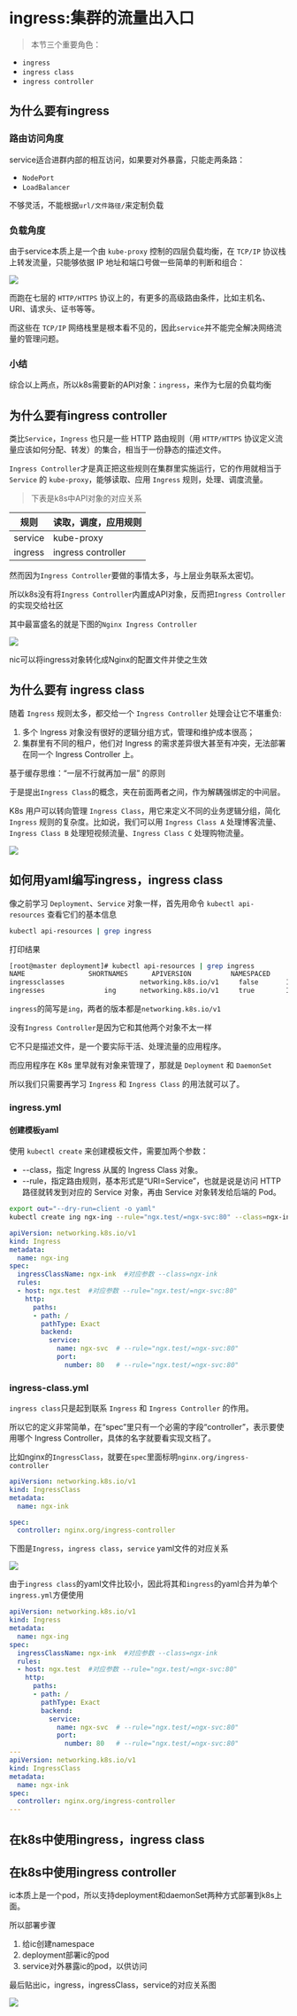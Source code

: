 # ingress:集群的流量出入口

> 本节三个重要角色：

- `ingress`
- `ingress class`
- `ingress controller`

## 为什么要有ingress

### 路由访问角度

service适合进群内部的相互访问，如果要对外暴露，只能走两条路：

- `NodePort` 
- `LoadBalancer`

不够灵活，不能根据`url/文件路径/`来定制负载

### 负载角度

由于service本质上是一个由 `kube-proxy` 控制的四层负载均衡，在 `TCP/IP` 协议栈上转发流量，只能够依据 IP 地址和端口号做一些简单的判断和组合：

![](./img/service.png)

而跑在七层的 `HTTP/HTTPS` 协议上的，有更多的高级路由条件，比如主机名、URI、请求头、证书等等。

而这些在 `TCP/IP` 网络栈里是根本看不见的，因此`service`并不能完全解决网络流量的管理问题。

### 小结

综合以上两点，所以k8s需要新的API对象：`ingress`，来作为七层的负载均衡

## 为什么要有ingress controller

类比`Service`，`Ingress` 也只是一些 HTTP 路由规则（用 `HTTP/HTTPS` 协议定义流量应该如何分配、转发）的集合，相当于一份静态的描述文件。

`Ingress Controller`才是真正把这些规则在集群里实施运行，它的作用就相当于 `Service` 的 `kube-proxy`，能够读取、应用 `Ingress` 规则，处理、调度流量。

> 下表是k8s中API对象的对应关系

|规则|读取，调度，应用规则|
|:---:|:---|
|service|kube-proxy|
|ingress|ingress controller|

然而因为`Ingress Controller`要做的事情太多，与上层业务联系太密切。

所以k8s没有将`Ingress Controller`内置成API对象，反而把`Ingress Controller`的实现交给社区

其中最富盛名的就是下图的`Nginx Ingress Controller`

![](./img/nginx-ingress-controller.png)

nic可以将ingress对象转化成Nginx的配置文件并使之生效

## 为什么要有 ingress class

随着 `Ingress` 规则太多，都交给一个 `Ingress Controller` 处理会让它不堪重负:
1. 多个 Ingress 对象没有很好的逻辑分组方式，管理和维护成本很高；
2. 集群里有不同的租户，他们对 Ingress 的需求差异很大甚至有冲突，无法部署在同一个 Ingress Controller 上。

基于缓存思维：“一层不行就再加一层” 的原则

于是提出`Ingress Class`的概念，夹在前面两者之间，作为解耦强绑定的中间层。

K8s 用户可以转向管理 `Ingress Class`，用它来定义不同的业务逻辑分组，简化 `Ingress` 规则的复杂度。比如说，我们可以用 `Ingress Class A` 处理博客流量、`Ingress Class B` 处理短视频流量、`Ingress Class C` 处理购物流量。

![](./img/ingress-class.png)

## 如何用yaml编写ingress，ingress class

像之前学习 `Deployment`、`Service` 对象一样，首先用命令 `kubectl api-resources` 查看它们的基本信息

```bash
kubectl api-resources | grep ingress
```

打印结果

```bash
[root@master deployment]# kubectl api-resources | grep ingress
NAME                SHORTNAMES      APIVERSION          NAMESPACED     KIND
ingressclasses                   networking.k8s.io/v1     false       IngressClass
ingresses               ing      networking.k8s.io/v1     true        Ingress
```
`ingress`的简写是`ing`，两者的版本都是`networking.k8s.io/v1`

没有`Ingress Controller`是因为它和其他两个对象不太一样

它不只是描述文件，是一个要实际干活、处理流量的应用程序。

而应用程序在 K8s 里早就有对象来管理了，那就是 `Deployment` 和 `DaemonSet`

所以我们只需要再学习 `Ingress` 和 `Ingress Class` 的用法就可以了。

### ingress.yml

#### 创建模板yaml

使用 `kubectl create` 来创建模板文件，需要加两个参数：
- --class，指定 Ingress 从属的 Ingress Class 对象。
- --rule，指定路由规则，基本形式是“URI=Service”，也就是说是访问 HTTP 路径就转发到对应的 Service 对象，再由 Service 对象转发给后端的 Pod。

```bash
export out="--dry-run=client -o yaml"
kubectl create ing ngx-ing --rule="ngx.test/=ngx-svc:80" --class=ngx-ink $out
```

```yaml
apiVersion: networking.k8s.io/v1
kind: Ingress
metadata:
  name: ngx-ing
spec:
  ingressClassName: ngx-ink  #对应参数 --class=ngx-ink 
  rules:
  - host: ngx.test  #对应参数 --rule="ngx.test/=ngx-svc:80"
    http:
      paths:
      - path: /
        pathType: Exact
        backend:
          service:
            name: ngx-svc  # --rule="ngx.test/=ngx-svc:80"
            port:
              number: 80   # --rule="ngx.test/=ngx-svc:80"
```


### ingress-class.yml

`ingress class`只是起到联系 `Ingress` 和 `Ingress Controller` 的作用。

所以它的定义非常简单，在“spec”里只有一个必需的字段“controller”，表示要使用哪个 Ingress Controller，具体的名字就要看实现文档了。

比如nginx的`IngressClass`，就要在`spec`里面标明`nginx.org/ingress-controller`
```yaml
apiVersion: networking.k8s.io/v1
kind: IngressClass
metadata:
  name: ngx-ink

spec:
  controller: nginx.org/ingress-controller
```

下图是`Ingress`，`ingress class`，`service` yaml文件的对应关系  

![](./img/ingress-service-ingressclass.png)

由于`ingress class`的yaml文件比较小，因此将其和`ingress`的yaml合并为单个`ingress.yml`方便使用

```yaml
apiVersion: networking.k8s.io/v1
kind: Ingress
metadata:
  name: ngx-ing
spec:
  ingressClassName: ngx-ink  #对应参数 --class=ngx-ink 
  rules:
  - host: ngx.test  #对应参数 --rule="ngx.test/=ngx-svc:80"
    http:
      paths:
      - path: /
        pathType: Exact
        backend:
          service:
            name: ngx-svc  # --rule="ngx.test/=ngx-svc:80"
            port:
              number: 80   # --rule="ngx.test/=ngx-svc:80"
---
apiVersion: networking.k8s.io/v1
kind: IngressClass
metadata:
  name: ngx-ink
spec:
  controller: nginx.org/ingress-controller
---
```

## 在k8s中使用ingress，ingress class



## 在k8s中使用ingress controller

ic本质上是一个pod，所以支持deployment和daemonSet两种方式部署到k8s上面。

所以部署步骤
1. 给ic创建namespace
2. deployment部署ic的pod
3. service对外暴露ic的pod，以供访问

最后贴出ic，ingress，ingressClass，service的对应关系图

![](./img/ingressController-ingress-service-ingressClass.png)

